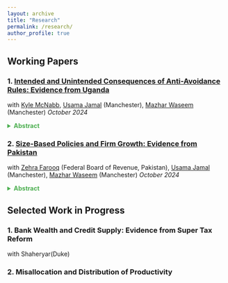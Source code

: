 ```yaml
---
layout: archive
title: "Research"
permalink: /research/
author_profile: true
---
```


## **Working Papers**

### 1. [Intended and Unintended Consequences of Anti-Avoidance Rules: Evidence from Uganda](/files/URA_ProfitShifting_October2024.pdf)  
with [Kyle McNabb](https://scholar.google.co.uk/citations?user=HogPkK0AAAAJ&hl=en), [Usama Jamal](https://sites.google.com/view/usamajamal) (Manchester), [Mazhar Waseem](http://www.mazharwaseem.com) (Manchester)  *October 2024*
<details>
  <summary style="cursor: pointer; font-weight: bold; color: #4CAF50;">
     Abstract
  </summary>
  <div style="margin-top: 10px;">
    <p> Aggressive profit shifting by MNEs is a growing concern for domestic resource mobilization in developing economies. This paper evaluates the revenue and welfare consequences of a flagship anti-avoidance rule implemented in more than 45 countries to prevent profit shifting by MNEs through the debt channel. Our focus is Uganda, a representative developing country which implemented the rule in 2018. Exploiting admin data comprising the universe of corporate tax returns, we find that the rule does not significantly increase profits reported by MNEs in Uganda or tax remitted by them. However, it leads to unintended consequences such as a contraction in real economic activity, reducing the turnover, employment, and trade of treated MNEs. This highlights the limited targeting efficiency of the rule, questioning its overall welfare effects.</p>
  </div>
</details>

### 2. **[Size-Based Policies and Firm Growth: Evidence from Pakistan](/files/PAK_VAT_Threshold_October_2024.pdf)**  
with [Zehra Farooq](https://zehrafarooq.com/) (Federal Board of Revenue, Pakistan), [Usama Jamal](https://sites.google.com/view/usamajamal) (Manchester), [Mazhar Waseem](http://www.mazharwaseem.com) (Manchester) *October 2024*
<details>
  <summary style="cursor: pointer; font-weight: bold; color: #4CAF50;">
     Abstract
  </summary>
  <div style="margin-top: 10px;">
    <p> Size-based regulations and taxation are ubiquitous. In this paper, we examine the impact of size-based taxation on firm growth by exploiting a large and permanent tax reform from Pakistan, where the VAT threshold was raised from PKR 5 million to PKR 10 million. Using a difference-in-differences framework and rich administrative data, we estimate the causal effects of this reform on firms
whose growth was previously constrained by the size threshold. Our findings reveal substantial growth effects: treated firms saw their revenue increase by 32 log-points, costs by 19 log-points, and gross profits by 13 log-points. These effects are driven by real economic activity, as third-party reported outcomes, such as wages and imported inputs, also grew by similar margins. Treated firms paid
higher taxes across various measures, highlighting their strong willingness to pay to get rid of the size-based policy. The results emphasize the importance of carefully designing size-based policies, as 
they can lock firms into significantly slower growth trajectories.</p>
  </div>
</details>


## **Selected Work in Progress**
### 1. **Bank Wealth and Credit Supply: Evidence from Super Tax Reform** 
with Shaheryar(Duke)
### 2. **Misallocation and Distribution of Productivity**


